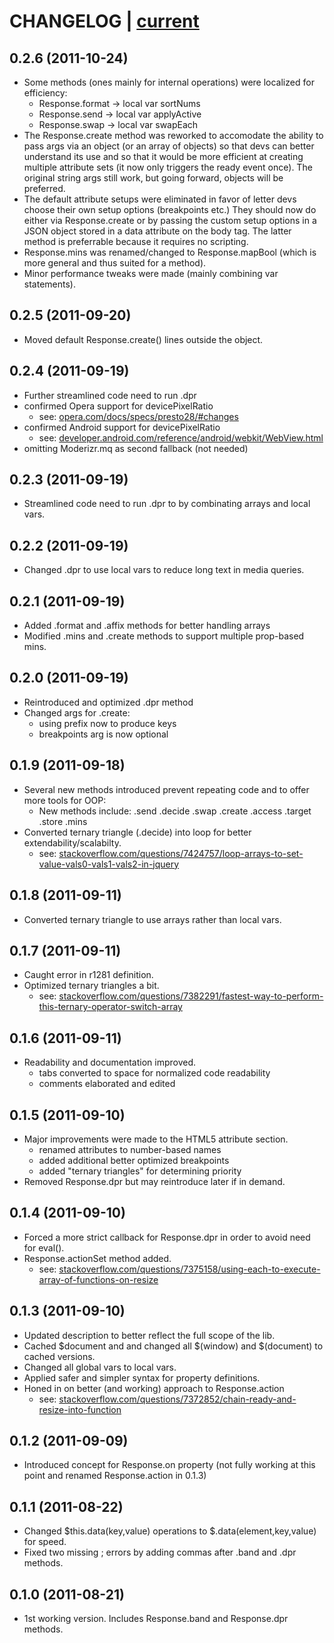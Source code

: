 # CHANGELOG | [current](https://github.com/ryanve/response.js/blob/master/response.js) 

## 0.2.6 (2011-10-24)
- Some methods (ones mainly for internal operations) were localized for efficiency:
  - Response.format -> local var sortNums
  - Response.send -> local var applyActive
  - Response.swap -> local var swapEach
- The Response.create method was reworked to accomodate the ability to pass args via an object (or an array of objects) so that devs can better understand its use and so that it would be more efficient at creating multiple attribute sets (it now only triggers the ready event once). The original string args still work, but going forward, objects will be preferred.
- The default attribute setups were eliminated in favor of letter devs choose their own setup options (breakpoints etc.) They should now do either via Response.create or by passing the custom setup options in a JSON object stored in a data attribute on the body tag. The latter method is preferrable because it requires no scripting.
- Response.mins was renamed/changed to Response.mapBool (which is more general and thus suited for a method).
- Minor performance tweaks were made (mainly combining var statements).


## 0.2.5 (2011-09-20)

- Moved default Response.create() lines outside the object. 
    
## 0.2.4 (2011-09-19)

- Further streamlined code need to run .dpr 
- confirmed Opera support for devicePixelRatio 
  - see: [opera.com/docs/specs/presto28/#changes](http://opera.com/docs/specs/presto28/#changes)
- confirmed Android support for devicePixelRatio 
  - see: [developer.android.com/reference/android/webkit/WebView.html](http://developer.android.com/reference/android/webkit/WebView.html) 
- omitting Moderizr.mq as second fallback (not needed) 
    
## 0.2.3 (2011-09-19)

- Streamlined code need to run .dpr to by combinating arrays and local vars.
    
## 0.2.2 (2011-09-19)

- Changed .dpr to use local vars to reduce long text in media queries.
    
## 0.2.1 (2011-09-19)
- Added .format and .affix methods for better handling arrays
- Modified .mins and .create methods to support multiple prop-based mins.

## 0.2.0 (2011-09-19)
- Reintroduced and optimized .dpr method
- Changed args for .create:
    - using prefix now to produce keys
    - breakpoints arg is now optional

## 0.1.9 (2011-09-18)
- Several new methods introduced prevent repeating code and to offer more tools for OOP:
    - New methods include: .send .decide .swap .create .access .target .store .mins
- Converted ternary triangle (.decide) into loop for better extendability/scalabilty.
    - see: [stackoverflow.com/questions/7424757/loop-arrays-to-set-value-vals0-vals1-vals2-in-jquery](http://stackoverflow.com/questions/7424757/loop-arrays-to-set-value-vals0-vals1-vals2-in-jquery)

## 0.1.8 (2011-09-11)
- Converted ternary triangle to use arrays rather than local vars.

## 0.1.7 (2011-09-11)
- Caught error in r1281 definition.
- Optimized ternary triangles a bit.
    - see: [stackoverflow.com/questions/7382291/fastest-way-to-perform-this-ternary-operator-switch-array](http://stackoverflow.com/questions/7382291/fastest-way-to-perform-this-ternary-operator-switch-array)

## 0.1.6 (2011-09-11)
- Readability and documentation improved.
    - tabs converted to space for normalized code readability
    - comments elaborated and edited

## 0.1.5 (2011-09-10)
- Major improvements were made to the HTML5 attribute section.
    - renamed attributes to number-based names
    - added additional better optimized breakpoints
    - added "ternary triangles" for determining priority
- Removed Response.dpr but may reintroduce later if in demand.

## 0.1.4 (2011-09-10)
- Forced a more strict callback for Response.dpr in order to avoid need for eval().
- Response.actionSet method added.
    - see: [stackoverflow.com/questions/7375158/using-each-to-execute-array-of-functions-on-resize](http://stackoverflow.com/questions/7375158/using-each-to-execute-array-of-functions-on-resize)

## 0.1.3 (2011-09-10)
- Updated description to better reflect the full scope of the lib.
- Cached $document and and changed all $(window) and $(document) to cached versions.
- Changed all global vars to local vars.
- Applied safer and simpler syntax for property definitions.
- Honed in on better (and working) approach to Response.action
    - see: [stackoverflow.com/questions/7372852/chain-ready-and-resize-into-function](http://stackoverflow.com/questions/7372852/chain-ready-and-resize-into-function)

## 0.1.2 (2011-09-09)
- Introduced concept for Response.on property (not fully working at this point and renamed Response.action in 0.1.3)

## 0.1.1 (2011-08-22)
- Changed $this.data(key,value) operations to $.data(element,key,value) for speed.
- Fixed two missing ; errors by adding commas after .band and .dpr methods.

## 0.1.0 (2011-08-21)
- 1st working version. Includes Response.band and Response.dpr methods.